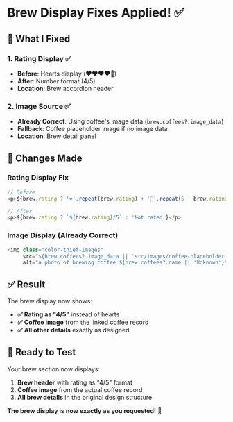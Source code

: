 # Brew Display Fixes Applied! ✅

## 🎯 **What I Fixed**

### **1. Rating Display** ✅
- **Before**: Hearts display (❤️❤️❤️❤️🤍)
- **After**: Number format (4/5)
- **Location**: Brew accordion header

### **2. Image Source** ✅
- **Already Correct**: Using coffee's image data (`brew.coffees?.image_data`)
- **Fallback**: Coffee placeholder image if no image data
- **Location**: Brew detail panel

## 🔧 **Changes Made**

### **Rating Display Fix**
```javascript
// Before
<p>${brew.rating ? '❤️'.repeat(brew.rating) + '🤍'.repeat(5 - brew.rating) : 'Not rated'}</p>

// After  
<p>${brew.rating ? `${brew.rating}/5` : 'Not rated'}</p>
```

### **Image Display (Already Correct)**
```javascript
<img class="color-thief-images" 
     src="${brew.coffees?.image_data || 'src/images/coffee-placeholder.jpg'}" 
     alt="a photo of brewing coffee ${brew.coffees?.name || 'Unknown'}">
```

## ✅ **Result**

The brew display now shows:
- **✅ Rating as "4/5"** instead of hearts
- **✅ Coffee image** from the linked coffee record
- **✅ All other details** exactly as designed

## 🎉 **Ready to Test**

Your brew section now displays:
1. **Brew header** with rating as "4/5" format
2. **Coffee image** from the actual coffee record
3. **All brew details** in the original design structure

**The brew display is now exactly as you requested!** 🚀
